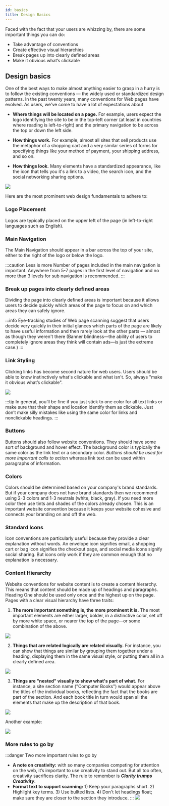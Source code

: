 ```yaml
---
id: basics
title: Design Basics
---
```


Faced with the fact that your users are whizzing by, there are some important things you can do:

* Take advantage of conventions
* Create effective visual hierarchies
* Break pages up into clearly defined areas
* Make it obvious what’s clickable

## Design basics

One of the best ways to make almost anything easier to grasp in a hurry is to
follow the existing conventions — the widely used or standardized design
patterns. 
In the past twenty years, many conventions for Web pages have evolved. As
users, we've come to have a lot of expectations about
* **Where things will be located on a page.** For example, users expect
the logo identifying the site to be in the top-left corner (at least in
countries where reading is left-to-right) and the primary navigation to
be across the top or down the left side.

* **How things work.** For example, almost all sites that sell products use
the metaphor of a shopping cart and a very similar series of forms for
specifying things like your method of payment, your shipping address,
and so on.

* **How things look.** Many elements have a standardized appearance, like
the icon that tells you it's a link to a video, the search icon, and the
social networking sharing options.

![](../../../static/img/usab9.jpg)

Here are the most prominent web design fundamentals to adhere to:

### Logo Placement
Logos are typically placed on the upper left of the page (in left-to-right languages such as English).

### Main Navigation
The Main Navigation should appear in a bar across the top of your site, either to the right of the logo or below the logo. 

:::caution Less is more 
Number of pages included in the main navigation is important. Anywhere from 5-7 pages in the first level of navigation and no more than 3 levels for sub navigation is recommended.
:::

### Break up pages into clearly defined areas
Dividing the page into clearly defined areas is important because it allows
users to decide quickly which areas of the page to focus on and which areas
they can safely ignore. 

:::info
Eye-tracking studies of Web page scanning suggest that users decide very quickly in their initial glances which parts of the page are likely to have useful information and then rarely look at the other parts — almost as though they weren't there (Banner blindness—the ability of users to completely ignore areas they think will contain ads—is just the extreme case.)
:::

### Link Styling
Clicking links has become second nature for web users. Users should be able to know instinctively what's clickable and what isn't. So, always "make it obvious what’s clickable".

![](../../../static/img/usab14.jpg)

:::tip
In general, you’ll be fine if you just stick to one color for all text links or
make sure that their shape and location identify them as clickable. Just don’t
make silly mistakes like using the same color for links and nonclickable
headings.
:::


### Buttons
Buttons should also follow website conventions. They should have some sort of background and hover effect. The background color is typically the same color as the link text or a secondary color. *Buttons should be used for more important calls to action* whereas link text can be used within paragraphs of information.

### Colors
Colors should be determined based on your company's brand standards. But if your company does not have brand standards then we recommend using 2-3 colors and 1-3 neutrals (white, black, gray). If you need more color then use tints and shades of the colors already chosen. This is an important website convention because it keeps your website cohesive and connects your branding on and off the web.

### Standard Icons
Icon conventions are particularly useful because they provide a clear explanation without words. An envelope icon signifies email, a shopping cart or bag icon signifies the checkout page, and social media icons signify social sharing. But icons only work if they are common enough that no explanation is necessary. 

### Content Hierarchy
Website conventions for website content is to create a content hierarchy. This means that content should be made up of headings and paragraphs. Heading One should be used only once and the highest up on the page. Pages with a clear visual hierarchy have three traits:

1. **The more important something is, the more prominent it is.** The most important elements are either larger, bolder, in a distinctive color, set off by more white space, or nearer the top of the page—or some combination of the above.

![](../../../static/img/usab10.jpg)

2. **Things that are related logically are related visually.** For instance,
you can show that things are similar by grouping them together under a heading, displaying them in the same visual style, or putting them all in a clearly defined area.

![](../../../static/img/usab11.jpg)

3. **Things are "nested" visually to show what's part of what.** For instance, a site section name ("Computer Books") would appear above the titles of the individual books, reflecting the fact that the books are part of the section. And each book title in turn would span all the elements that make up the description of that book.

![](../../../static/img/usab12.jpg)

Another example:

![](../../../static/img/usab13.jpg)

### More rules to go by

:::danger Two more important rules to go by
* **A note on creativity:** with so many companies competing for attention on the web, it’s important to use creativity to stand out. But all too often, creativity sacrifices clarity. The rule to remember is ***Clarity trumps Creativity***.
* **Format text to support scanning:** 1) Keep your paragraphs short. 2) Highlight key terms. 3) Use bullted lists. 4) Don't let headings float; make sure they are closer to the section they introduce.
:::
![](../../../static/img/usab15.jpg)